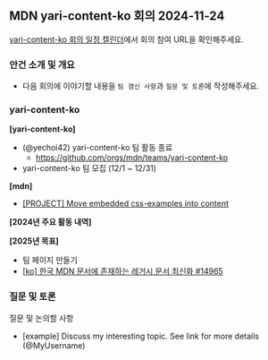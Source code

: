 ## MDN yari-content-ko 회의 2024-11-24

[yari-content-ko 회의 일정 캘린더](https://calendar.google.com/calendar/u/0/embed?src=39499320a50ec7c06f0cb589e953fd7a3e0c33d54a0e69378cd6f8566670cc40@group.calendar.google.com&ctz=Asia/Seoul)에서 회의 참여 URL을 확인해주세요.

### 안건 소개 및 개요

- 다음 회의에 이야기할 내용을 `팀 갱신 사항`과 `질문 및 토론`에 작성해주세요.

### yari-content-ko

**[yari-content-ko]**
- (@yechoi42) yari-content-ko 팀 활동 종료
  - https://github.com/orgs/mdn/teams/yari-content-ko
- yari-content-ko 팀 모집 (12/1 ~ 12/31)

**[mdn]**
- [[PROJECT] Move embedded css-examples into content](https://github.com/mdn/mdn/issues/597)

**[2024년 주요 활동 내역]**

**[2025년 목표]**
- 팀 페이지 만들기
- [[ko] 한국 MDN 문서에 존재하는 레거시 문서 최신화 #14965](https://github.com/mdn/translated-content/issues/14965)

### 질문 및 토론

질문 및 논의할 사항

- [example] Discuss my interesting topic. See link for more details (@MyUsername)
